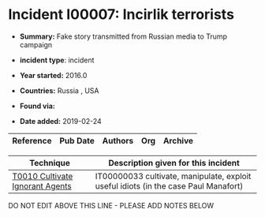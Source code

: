 # Incident I00007: Incirlik terrorists

* **Summary:** Fake story transmitted from Russian media to Trump campaign

* **incident type**: incident

* **Year started:** 2016.0

* **Countries:** Russia , USA

* **Found via:** 

* **Date added:** 2019-02-24


| Reference | Pub Date | Authors | Org | Archive |
| --------- | -------- | ------- | --- | ------- |

 

| Technique | Description given for this incident |
| --------- | ------------------------- |
| [T0010 Cultivate Ignorant Agents](../../generated_pages/techniques/T0010.md) | IT00000033 cultivate, manipulate, exploit useful idiots (in the case Paul Manafort) |


DO NOT EDIT ABOVE THIS LINE - PLEASE ADD NOTES BELOW